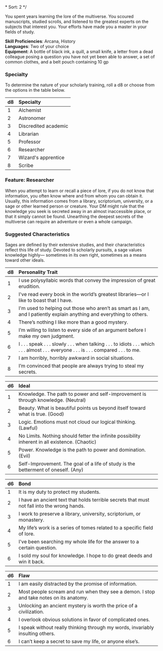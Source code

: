 \* 
Sort: 2 
*/

You spent years learning the lore of the multiverse. You scoured manuscripts, studied scrolls, and listened to the greatest experts on the subjects that interest you. Your efforts have made you a master in your fields of study.

**Skill Proficiencies**: Arcana, History  
**Languages**: Two of your choice  
**Equipment**: A bottle of black ink, a quill, a small knife, a letter from a dead colleague posing a question you have not yet been able to answer, a set of common clothes, and a belt pouch containing 10 gp

### Specialty

To determine the nature of your scholarly training, roll a d8 or choose from the options in the table below.

| **d8** | **Specialty**        |
|:-------|:---------------------|
| 1      | Alchemist            |
| 2      | Astronomer           |
| 3      | Discredited academic |
| 4      | Librarian            |
| 5      | Professor            |
| 6      | Researcher           |
| 7      | Wizard's apprentice  |
| 8      | Scribe               |

### Feature: Researcher

When you attempt to learn or recall a piece of lore, if you do not know that information, you often know where and from whom you can obtain it. Usually, this information comes from a library, scriptorium, university, or a sage or other learned person or creature. Your DM might rule that the knowledge you seek is secreted away in an almost inaccessible place, or that it simply cannot be found. Unearthing the deepest secrets of the multiverse can require an adventure or even a whole campaign.

### Suggested Characteristics

Sages are defined by their extensive studies, and their characteristics reflect this life of study. Devoted to scholarly pursuits, a sage values knowledge highly— sometimes in its own right, sometimes as a means toward other ideals.

| **d8** | **Personality Trait**                                                                                                                      |
|:-------|:-------------------------------------------------------------------------------------------------------------------------------------------|
| 1      | I use polysyllabic words that convey the impression of great erudition.                                                                    |
| 2      | I've read every book in the world’s greatest libraries—or I like to boast that I have.                                                     |
| 3      | I'm used to helping out those who aren’t as smart as I am, and I patiently explain anything and everything to others.                      |
| 4      | There’s nothing I like more than a good mystery.                                                                                           |
| 5      | I’m willing to listen to every side of an argument before I make my own judgment.                                                          |
| 6      | I . . . speak . . . slowly . . . when talking . . . to idiots . . . which . . . almost . . . everyone . . . is . . . compared . . . to me. |
| 7      | I am horribly, horribly awkward in social situations.                                                                                      |
| 8      | I’m convinced that people are always trying to steal my secrets.                                                                           |

| **d6** | **Ideal**                                                                                      |
|:-------|:-----------------------------------------------------------------------------------------------|
| 1      | Knowledge. The path to power and self-improvement is through knowledge. (Neutral)              |
| 2      | Beauty. What is beautiful points us beyond itself toward what is true. (Good)                  |
| 3      | Logic. Emotions must not cloud our logical thinking. (Lawful)                                  |
| 4      | No Limits. Nothing should fetter the infinite possibility inherent in all existence. (Chaotic) |
| 5      | Power. Knowledge is the path to power and domination. (Evil)                                   |
| 6      | Self-Improvement. The goal of a life of study is the betterment of oneself. (Any)              |

| **d6** | **Bond**                                                                                    |
|:-------|:--------------------------------------------------------------------------------------------|
| 1      | It is my duty to protect my students.                                                       |
| 2      | I have an ancient text that holds terrible secrets that must not fall into the wrong hands. |
| 3      | I work to preserve a library, university, scriptorium, or monastery.                        |
| 4      | My life’s work is a series of tomes related to a specific field of lore.                    |
| 5      | I've been searching my whole life for the answer to a certain question.                     |
| 6      | I sold my soul for knowledge. I hope to do great deeds and win it back.                     |

| **d6** | **Flaw**                                                                                |
|:-------|:----------------------------------------------------------------------------------------|
| 1      | I am easily distracted by the promise of information.                                   |
| 2      | Most people scream and run when they see a demon. I stop and take notes on its anatomy. |
| 3      | Unlocking an ancient mystery is worth the price of a civilization.                      |
| 4      | I overlook obvious solutions in favor of complicated ones.                              |
| 5      | I speak without really thinking through my words, invariably insulting others.          |
| 6      | I can’t keep a secret to save my life, or anyone else’s.                                |
